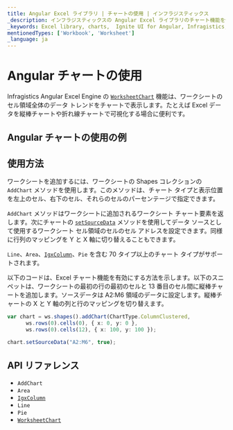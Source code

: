 ```yaml
---
title: Angular Excel ライブラリ | チャートの使用 | インフラジスティックス
_description: インフラジスティックスの Angular Excel ライブラリのチャート機能を使用して、ワークシートのセル領域全体のデータ トレンドをチャートで表示します。Ignite UI for Angular Excel データを 70 種類以上のチャート タイプで可視化できます。
_keywords: Excel library, charts,  Ignite UI for Angular, Infragistics, Excel ライブラリ, チャート, インフラジスティックス
mentionedTypes: ['Workbook', 'Worksheet']
_language: ja
---
```


# Angular チャートの使用

Infragistics Angular Excel Engine の [`WorksheetChart`]({environment:dvApiBaseUrl}/products/ignite-ui-angular/api/docs/typescript/latest/classes/igniteui_angular_excel.worksheetchart.html) 機能は、ワークシートのセル領域全体のデータ トレンドをチャートで表示します。たとえば Excel データを縦棒チャートや折れ線チャートで可視化する場合に便利です。

## Angular チャートの使用の例

<code-view style="height: 500px" alt="Angular チャートの使用の例"
           data-demos-base-url="{environment:dvDemosBaseUrl}"
                    iframe-src="{environment:dvDemosBaseUrl}/excel/excel-library/working-with-charts"
                                                 github-src="excel/excel-library/working-with-charts">
</code-view>


<div class="divider--half"></div>

## 使用方法

ワークシートを追加するには、ワークシートの Shapes コレクションの `AddChart` メソッドを使用します。このメソッドは、チャート タイプと表示位置を左上のセル、右下のセル、それらのセルのパーセンテージで指定できます。

`AddChart` メソッドはワークシートに追加されるワークシート チャート要素を返します。次にチャートの [`setSourceData`]({environment:dvApiBaseUrl}/products/ignite-ui-angular/api/docs/typescript/latest/classes/igniteui_angular_excel.worksheetchart.html#setSourceData) メソッドを使用してデータ ソースとして使用するワークシート セル領域のセルのセル アドレスを設定できます。同様に行列のマッピングを Y と X 軸に切り替えることもできます。

`Line`、`Area`、[`IgxColumn`]({environment:dvApiBaseUrl}/products/ignite-ui-angular/api/docs/typescript/latest/classes/igniteui_angular_grids_grids.igxcolumn.html)、`Pie` を含む 70 タイプ以上のチャート タイプがサポートされます。

以下のコードは、Excel チャート機能を有効にする方法を示します。以下のスニペットは、ワークシートの最初の行の最初のセルと 13 番目のセル間に縦棒チャートを追加します。ソースデータは A2:M6 領域のデータに設定します。縦棒チャートの  X と Y 軸の列と行のマッピングを切り替えます。

```ts
var chart = ws.shapes().addChart(ChartType.ColumnClustered,
      ws.rows(0).cells(0), { x: 0, y: 0 },
      ws.rows(0).cells(12), { x: 100, y: 100 });

chart.setSourceData("A2:M6", true);
```

## API リファレンス

*   `AddChart`
*   `Area`
*   [`IgxColumn`]({environment:dvApiBaseUrl}/products/ignite-ui-angular/api/docs/typescript/latest/classes/igniteui_angular_grids_grids.igxcolumn.html)
*   `Line`
*   `Pie`
*   [`WorksheetChart`]({environment:dvApiBaseUrl}/products/ignite-ui-angular/api/docs/typescript/latest/classes/igniteui_angular_excel.worksheetchart.html)
